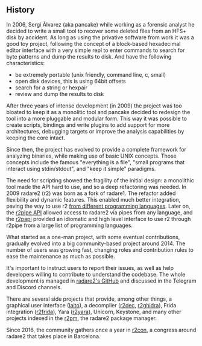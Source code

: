 ## History

In 2006, Sergi Àlvarez (aka pancake) while working as a forensic analyst he decided to write a small tool to recover some deleted files from an HFS+ disk by accident. As long as using the privative software from work it was a good toy project, following the concept of a block-based hexadecimal editor interface with a very simple repl to enter commands to search for byte patterns and dump the results to disk. And have the following characteristics:

* be extremely portable (unix friendly, command line, c, small)
* open disk devices, this is using 64bit offsets
* search for a string or hexpair
* review and dump the results to disk

After three years of intense development (in 2009) the project was too bloated to keep it as a monolitic tool and pancake decided to redesign the tool into a more pluggable and modular form. This way it was possible to create scripts, bindings and write plugins to add support for more architectures, debugging targets or improve the analysis capabilities by keeping the core intact.

Since then, the project has evolved to provide a complete framework for analyzing binaries, while making use of basic UNIX concepts. Those concepts include the famous "everything is a file", "small programs that interact using stdin/stdout", and "keep it simple" paradigms.

The need for scripting showed the fragility of the initial design: a monolithic tool made the API hard to use, and so a deep refactoring was needed. In 2009 radare2 (r2) was born as a fork of radare1. The refactor added flexibility and dynamic features. This enabled much better integration, paving the way to use r2 [from different programming languages](https://github.com/radareorg/radare2-bindings). Later on, the [r2pipe API](https://github.com/radareorg/radare2-r2pipe) allowed access to radare2 via pipes from any language, and the [r2papi](https://github.com/radareorg/radare2-r2papi) provided an idiomatic and high level interface to use r2 through r2pipe from a large list of programming languages.

What started as a one-man project, with some eventual contributions, gradually evolved into a big community-based project around 2014. The number of users was growing fast, changing roles and contribution rules to ease the maintenance as much as possible.

It's important to instruct users to report their issues, as well as help developers willing to contribute to understand the codebase. The whole development is managed in [radare2's GitHub](https://github.com/radareorg/radare2) and discussed in the Telegram and Discord channels.

There are several side projects that provide, among other things, a graphical user interface ([Iaito](https://github.com/radareorg/iaito)), a decompiler ([r2dec](https://github.com/wargio/r2dec-js), [r2ghidra](https://github.com/radareorg/r2ghidra)), Frida integration ([r2frida](https://github.com/nowsecure/r2frida)), Yara ([r2yara](https://github.com/radareorg/r2yara)), Unicorn, Keystone, and many other projects indexed in the [r2pm](https://github.com/radareorg/radare2-pm), the radare2 package manager.

Since 2016, the community gathers once a year in [r2con](https://www.radare.org/con/), a congress around radare2 that takes place in Barcelona.
